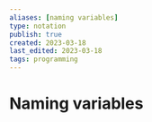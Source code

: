```yaml
---
aliases: [naming variables]
type: notation
publish: true
created: 2023-03-18
last_edited: 2023-03-18
tags: programming
---
```

# Naming variables

